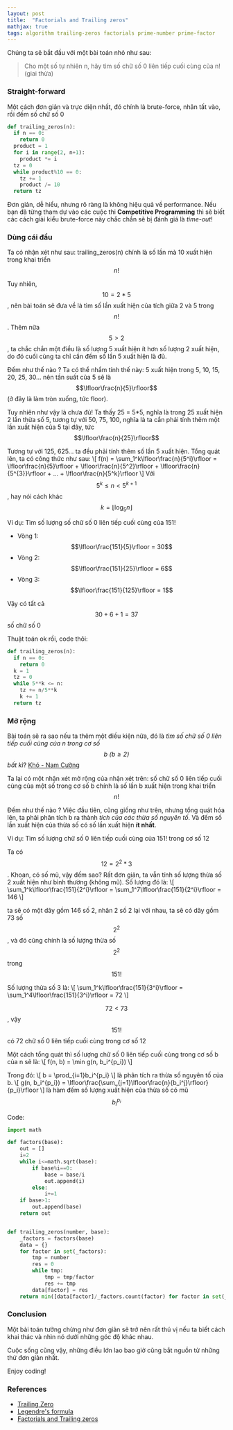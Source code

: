 ```yaml
---
layout: post
title:  "Factorials and Trailing zeros"
mathjax: true
tags: algorithm trailing-zeros factorials prime-number prime-factor
---
```

Chúng ta sẽ bắt đầu với một bài toán nhỏ như sau:
> Cho một số tự nhiên n, hãy tìm số chữ số 0 liên tiếp cuối cùng của n! (giai thừa)

### Straight-forward
Một cách đơn giản và trực diện nhất, đó chính là brute-force, nhân tất vào, rồi đếm số chữ số 0
```python
def trailing_zeros(n):
  if n == 0:
    return 0
  product = 1
  for i in range(2, n+1):
    product *= i
  tz = 0
  while product%10 == 0:
    tz += 1
    product /= 10
  return tz
```
Đơn giản, dễ hiểu, nhưng rõ ràng là không hiệu quả về performance. Nếu bạn đã từng tham dự vào các cuộc thi **Competitive Programming** thì sẽ biết các cách giải kiểu brute-force này chắc chắn sẽ bị đánh giá là *time-out*!

### Dùng cái đầu
Ta có nhận xét như sau: trailing_zeros(n) chính là số lần mà 10 xuất hiện trong khai triển $$n!$$

Tuy nhiên, $$10 = 2*5$$, nên bài toán sẽ đưa về là tìm số lần xuất hiện của tích giữa 2 và 5 trong $$n!$$. Thêm nữa $$5 > 2$$, ta chắc chắn một điều là số lượng 5 xuất hiện ít hơn số lượng 2 xuất hiện, do đó cuối cùng ta chỉ cần đếm số lần 5 xuất hiện là đủ.

Đếm như thế nào ? Ta có thể nhẩm tính thế này: 5 xuất hiện trong 5, 10, 15, 20, 25, 30... nên tần suất của 5 sẽ là $$\lfloor\frac{n}{5}\rfloor$$ (ở đây là làm tròn xuống, tức floor).

Tuy nhiên như vậy là chưa đủ! Ta thấy 25 = 5*5, nghĩa là trong 25 xuất hiện 2 lần thừa số 5, tương tự với 50, 75, 100, nghĩa là ta cần phải tính thêm một lần xuất hiện của 5 tại đây, tức $$\lfloor\frac{n}{25}\rfloor$$

Tương tự với 125, 625... ta đều phải tính thêm số lần 5 xuất hiện. Tổng quát lên, ta có công thức như sau:
\\[
f(n) = \sum_1^k\lfloor\frac{n}{5^i}\rfloor = \lfloor\frac{n}{5}\rfloor + \lfloor\frac{n}{5^2}\rfloor + \lfloor\frac{n}{5^{3}}\rfloor + ... + \lfloor\frac{n}{5^k}\rfloor
\\]
Với $$5^{k} \leq n <5^{k+1}$$, hay nói cách khác $$k = \lfloor\log_5{n}\rfloor$$

Ví dụ: Tìm số lượng số chữ số 0 liên tiếp cuối cùng của 151!
- Vòng 1: $$\lfloor\frac{151}{5}\rfloor = 30$$
- Vòng 2: $$\lfloor\frac{151}{25}\rfloor = 6$$
- Vòng 3: $$\lfloor\frac{151}{125}\rfloor = 1$$

Vậy có tất cả $$30 + 6 + 1 = 37$$ số chữ số 0

Thuật toán ok rồi, code thôi:
```python
def trailing_zeros(n):
  if n == 0:
    return 0
  k = 1
  tz = 0
  while 5**k <= n:
    tz += n/5**k
    k += 1
  return tz
```

### Mở rộng
Bài toán sẽ ra sao nếu ta thêm một điều kiện nữa, đó là *tìm số chữ số 0 liên tiếp cuối cùng của n trong cơ số $$b\ (b \geq 2)$$ bất kì*? [Khó - Nam Cường](http://mp3.zing.vn/bai-hat/Kho-Nam-Cuong/ZWZADE90.html)

Ta lại có một nhận xét mở rộng của nhận xét trên: số chữ số 0 liên tiếp cuối cùng của một số trong cơ số b chính là số lần b xuất hiện trong khai triển $$n!$$

Đếm như thế nào ? Việc đầu tiên, cũng giống như trên, nhưng tổng quát hóa lên, ta phải phân tích b ra thành *tích của các thừa số nguyên tố*. Và đếm số lần xuất hiện của thừa số có số lần xuất hiện **ít nhất**.

Ví dụ: Tìm số lượng chữ số 0 liên tiếp cuối cùng của 151! trong cơ số 12

Ta có $$12 = 2^2 * 3$$. Khoan, có số mũ, vậy đếm sao? Rất đơn giản, ta vẫn tính số lượng thừa số 2 xuất hiện như bình thường (không mũ). Số lượng đó là:
\\[
\sum_1^k\lfloor\frac{151}{2^i}\rfloor = \sum_1^7\lfloor\frac{151}{2^i}\rfloor = 146
\\]

ta sẽ có một dãy gồm 146 số 2, nhân 2 số 2 lại với nhau, ta sẽ có dãy gồm 73 số $$2^2$$, và đó cũng chính là số lượng thừa số $$2^2$$ trong $$151!$$

Số lượng thừa số 3 là:
\\[
\sum_1^k\lfloor\frac{151}{3^i}\rfloor = \sum_1^4\lfloor\frac{151}{3^i}\rfloor = 72
\\]

$$72 < 73$$, vậy $$151!$$ có 72 chữ số 0 liên tiếp cuối cùng trong cơ số 12

Một cách tổng quát thì số lượng chữ số 0 liên tiếp cuối cùng trong cơ số b của n sẽ là:
\\[
f(n, b) = \min g(n, b_i^{p_i})
\\]

Trong đó:
\\[
b = \prod_{i=1}b_i^{p_i}
\\]
 là phân tích ra thừa số nguyên tố của b.
\\[
g(n, b_i^{p_i}) = \lfloor\frac{\sum_{j=1}\lfloor\frac{n}{b_i^j}\rfloor}{p_i}\rfloor
\\]
là hàm đếm số lượng xuất hiện của thừa số có mũ $$ b_i^{p_i}$$

Code:
```python
import math

def factors(base):
    out = []
    i=2
    while i<=math.sqrt(base):
        if base%i==0:
            base = base/i
            out.append(i)
        else:
            i+=1
    if base>1:
        out.append(base)
    return out


def trailing_zeros(number, base):
    _factors = factors(base)
    data = {}
    for factor in set(_factors):    
        tmp = number
        res = 0
        while tmp:
            tmp = tmp/factor
            res += tmp
        data[factor] = res
    return min([data[factor]/_factors.count(factor) for factor in set(_factors)])
```

### Conclusion
Một bài toán tưởng chừng như đơn giản sẽ trở nên rất thú vị nếu ta biết cách khai thác và nhìn nó dưới những góc độ khác nhau.

Cuộc sống cũng vậy, những điều lớn lao bao giờ cũng bắt nguồn từ những thứ đơn giản nhất.

Enjoy coding!

### References
- [Trailing Zero](https://en.wikipedia.org/wiki/Trailing_zero)
- [Legendre's formula](https://en.wikipedia.org/wiki/Legendre%27s_formula)
- [Factorials and Trailing zeros](http://www.purplemath.com/modules/factzero.htm)
